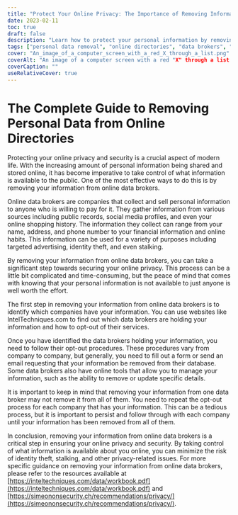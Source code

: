 ```yaml
---
title: "Protect Your Online Privacy: The Importance of Removing Information from Data Brokers"
date: 2023-02-11
toc: true
draft: false
description: "Learn how to protect your personal information by removing it from online directories and data brokers with this comprehensive guide."
tags: ["personal data removal", "online directories", "data brokers", "privacy protection", "complete guide", "remove personal information", "online privacy", "internet privacy", "online privacy", "data brokers", "remove information", "IntelTechniques", "SimeonOnSecurity", "online security", "privacy protection", "protect online privacy"]
cover: "An_image_of_a_computer_screen_with_a_red_X_through_a_list.png"
coverAlt: "An image of a computer screen with a red "X" through a list of personal information, such as name, address, and phone number, symbolizing the removal of personal data from online directories."
coverCaption: ""
useRelativeCover: true
---
```

# The Complete Guide to Removing Personal Data from Online Directories

Protecting your online privacy and security is a crucial aspect of modern life. With the increasing amount of personal information being shared and stored online, it has become imperative to take control of what information is available to the public. One of the most effective ways to do this is by removing your information from online data brokers.

Online data brokers are companies that collect and sell personal information to anyone who is willing to pay for it. They gather information from various sources including public records, social media profiles, and even your online shopping history. The information they collect can range from your name, address, and phone number to your financial information and online habits. This information can be used for a variety of purposes including targeted advertising, identity theft, and even stalking.

By removing your information from online data brokers, you can take a significant step towards securing your online privacy. This process can be a little bit complicated and time-consuming, but the peace of mind that comes with knowing that your personal information is not available to just anyone is well worth the effort.

The first step in removing your information from online data brokers is to identify which companies have your information. You can use websites like IntelTechniques.com to find out which data brokers are holding your information and how to opt-out of their services.

Once you have identified the data brokers holding your information, you need to follow their opt-out procedures. These procedures vary from company to company, but generally, you need to fill out a form or send an email requesting that your information be removed from their database. Some data brokers also have online tools that allow you to manage your information, such as the ability to remove or update specific details.

It is important to keep in mind that removing your information from one data broker may not remove it from all of them. You need to repeat the opt-out process for each company that has your information. This can be a tedious process, but it is important to persist and follow through with each company until your information has been removed from all of them.

In conclusion, removing your information from online data brokers is a critical step in ensuring your online privacy and security. By taking control of what information is available about you online, you can minimize the risk of identity theft, stalking, and other privacy-related issues. For more specific guidance on removing your information from online data brokers, please refer to the resources available at [https://inteltechniques.com/data/workbook.pdf](https://inteltechniques.com/data/workbook.pdf) and [https://simeononsecurity.ch/recommendations/privacy/](https://simeononsecurity.ch/recommendations/privacy/).

